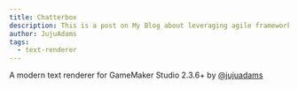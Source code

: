 ```yaml
---
title: Chatterbox
description: This is a post on My Blog about leveraging agile frameworks.
author: JujuAdams
tags:
  - text-renderer
---
```


A modern text renderer for GameMaker Studio 2.3.6+ by [@jujuadams](https://github.com/JujuAdams/)

